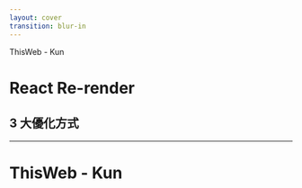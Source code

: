 ```yaml
---
layout: cover
transition: blur-in
---
```


ThisWeb - Kun

# React Re-render

## 3 大優化方式

<!--
開頭先打招呼，下一張投影片自我介紹和宣傳 IG

嗨，大家好，我是 ThisWeb

前面講師的分享都很精彩，有關於 AI 以及 Next.js 的踩坑經驗

我今天的主題也是 React 有關

是 React Re-render 3 大優化方式

會有這個主題是因為我當工程師這幾年，發現有很多工程師其實不是真的了解 React 的運作原理

導致寫出一些效能不好的程式碼或是看到有很多不必要的寫法

所以想藉由這次機會，分享一下 React 運作機制，以及我們要怎麼優化 re-render 這件事
-->

---

# ThisWeb - Kun

<!--
那開始前，我先簡單自我介紹一下

我是 ThisWeb，我的本名是 Kun，可以叫我 Kun 就好

我經營 IG 大概 2 年了，主要是分享和前端有關的技術、特效、經驗，以及我自己的轉職歷程

如果你對這些主體有興趣，你可以從 IG、Threads、Google 上找到 ThisWeb

好，那我就來開始今天的主題了
-->
